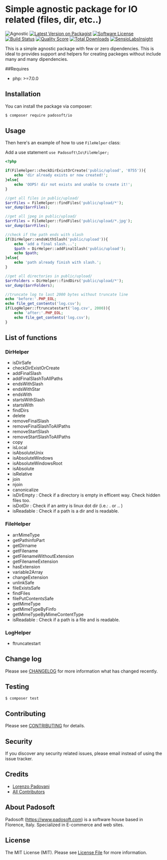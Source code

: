 # Simple agnostic package for IO related (files, dir, etc..)

![Agnostic](https://img.shields.io/badge/php-agnostic-blue.svg?style=flat-square)
[![Latest Version on Packagist](https://img.shields.io/packagist/v/padosoft/io.svg?style=flat-square)](https://packagist.org/packages/padosoft/io)
[![Software License](https://img.shields.io/badge/license-MIT-brightgreen.svg?style=flat-square)](LICENSE.md)
[![Build Status](https://img.shields.io/travis/padosoft/io/master.svg?style=flat-square)](https://travis-ci.org/padosoft/io)
[![Quality Score](https://img.shields.io/scrutinizer/g/padosoft/io.svg?style=flat-square)](https://scrutinizer-ci.com/g/padosoft/io)
[![Total Downloads](https://img.shields.io/packagist/dt/padosoft/io.svg?style=flat-square)](https://packagist.org/packages/padosoft/io)
[![SensioLabsInsight](https://img.shields.io/sensiolabs/i/e5f0885a-912d-4bd8-a6c4-76127603d2b6.svg?style=flat-square)](https://insight.sensiolabs.com/projects/e5f0885a-912d-4bd8-a6c4-76127603d2b6)

This is a simple agnostic package with few or zero dipendencies. 
This is ideal to provides support and helpers for creating packeges without include many and many dipendencies.

##Requires
  
- php: >=7.0.0
  
## Installation

You can install the package via composer:
``` bash
$ composer require padosoft/io
```

## Usage

Then here's an example of how to use `FileHelper` class:

Add a use statement `use Padosoft\Io\FileHelper;`

```php
<?php

if(FileHelper::checkDirExistOrCreate('public/upload', '0755')){
    echo 'dir already exists or now created!';
}else{
    echo 'OOPS! dir not exists and unable to create it!';
}

//get all files in public/upload/
$arrFiles = FileHelper::findFiles('public/upload/*');
var_dump($arrFiles);

//get all jpeg in public/upload/
$arrFiles = FileHelper::findFiles('public/upload/*.jpg');
var_dump($arrFiles);

//check if the path ends with slash
if(DirHelper::endsWithSlash('public/upload')){
    echo 'add a final slash...';
    $path = DirHelper::addFinalSlash('public/upload');
    echo $path;
}else{
    echo 'path already finish with slash.';
}

//get all directories in public/upload/
$arrFolders = DirHelper::findDirs('public/upload/*');
var_dump($arrFolders);

//truncate log to last 2000 bytes without truncate line
echo 'before:'.PHP_EOL;
echo file_get_contents('log.csv');
if(LogHelper::ftruncatestart('log.csv', 2000)){
    echo 'after:'.PHP_EOL;
    echo file_get_contents('log.csv');
}

```

## List of functions

### DirHelper

- isDirSafe
- checkDirExistOrCreate
- addFinalSlash
- addFinalSlashToAllPaths
- endsWithSlash
- endsWithStar
- endsWith
- startsWithSlash
- startsWith
- findDirs
- delete
- removeFinalSlash
- removeFinalSlashToAllPaths
- removeStartSlash
- removeStartSlashToAllPaths
- copy
- isLocal
- isAbsoluteUnix
- isAbsoluteWindows
- isAbsoluteWindowsRoot
- isAbsolute
- isRelative
- join
- njoin
- canonicalize
- isDirEmpty : Check if a directory is empty in efficent way. Check hidden files too.
- isDotDir : Check if an antry is linux dot dir (i.e.: . or .. )
- isReadable : Check if a path is a dir and is readable.

### FileHelper

- arrMimeType
- getPathinfoPart
- getDirname
- getFilename
- getFilenameWithoutExtension
- getFilenameExtension
- hasExtension
- variable2Array
- changeExtension
- unlinkSafe
- fileExistsSafe
- findFiles
- filePutContentsSafe
- getMimeType
- getMimeTypeByFinfo
- getMimeTypeByMimeContentType
- isReadable : Check if a path is a file and is readable.

### LogHelper

- ftruncatestart

## Change log

Please see [CHANGELOG](CHANGELOG.md) for more information what has changed recently.

## Testing

``` bash
$ composer test
```

## Contributing

Please see [CONTRIBUTING](CONTRIBUTING.md) for details.

## Security

If you discover any security related issues, please email instead of using the issue tracker.

## Credits
- [Lorenzo Padovani](https://github.com/lopadova)
- [All Contributors](../../contributors)

## About Padosoft
Padosoft (https://www.padosoft.com) is a software house based in Florence, Italy. Specialized in E-commerce and web sites.

## License

The MIT License (MIT). Please see [License File](LICENSE.md) for more information.
